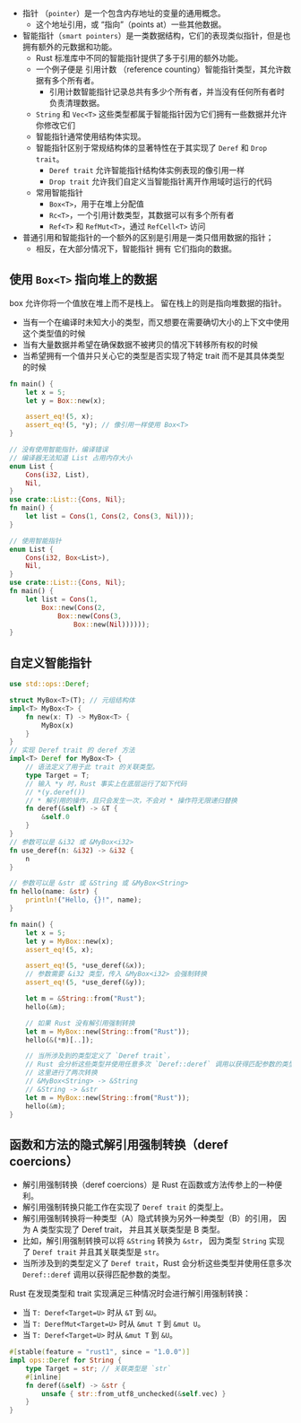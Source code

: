 - 指针 （`pointer`）是一个包含内存地址的变量的通用概念。
  - 这个地址引用，或 “指向”（points at）一些其他数据。
- 智能指针（`smart pointers`）是一类数据结构，它们的表现类似指针，但是也拥有额外的元数据和功能。
  - Rust 标准库中不同的智能指针提供了多于引用的额外功能。
  - 一个例子便是 引用计数 （reference counting）智能指针类型，其允许数据有多个所有者。
    - 引用计数智能指针记录总共有多少个所有者，并当没有任何所有者时负责清理数据。
  - `String` 和 `Vec<T>` 这些类型都属于智能指针因为它们拥有一些数据并允许你修改它们
  - 智能指针通常使用结构体实现。
  - 智能指针区别于常规结构体的显著特性在于其实现了 `Deref` 和 `Drop trait`。
    - `Deref trait` 允许智能指针结构体实例表现的像引用一样
    - `Drop trait` 允许我们自定义当智能指针离开作用域时运行的代码
  - 常用智能指针
    - `Box<T>`，用于在堆上分配值
    - `Rc<T>`，一个引用计数类型，其数据可以有多个所有者
    - `Ref<T>` 和 `RefMut<T>`，通过 `RefCell<T>` 访问
- 普通引用和智能指针的一个额外的区别是引用是一类只借用数据的指针；
  - 相反，在大部分情况下，智能指针 拥有 它们指向的数据。

## 使用 `Box<T>` 指向堆上的数据

box 允许你将一个值放在堆上而不是栈上。
留在栈上的则是指向堆数据的指针。

- 当有一个在编译时未知大小的类型，而又想要在需要确切大小的上下文中使用这个类型值的时候
- 当有大量数据并希望在确保数据不被拷贝的情况下转移所有权的时候
- 当希望拥有一个值并只关心它的类型是否实现了特定 trait 而不是其具体类型的时候

```rust
fn main() {
    let x = 5;
    let y = Box::new(x);

    assert_eq!(5, x);
    assert_eq!(5, *y); // 像引用一样使用 Box<T>
}
```

```rust
// 没有使用智能指针，编译错误
// 编译器无法知道 List 占用内存大小
enum List {
    Cons(i32, List),
    Nil,
}
use crate::List::{Cons, Nil};
fn main() {
    let list = Cons(1, Cons(2, Cons(3, Nil)));
}
```

```rust
// 使用智能指针
enum List {
    Cons(i32, Box<List>),
    Nil,
}
use crate::List::{Cons, Nil};
fn main() {
    let list = Cons(1,
        Box::new(Cons(2,
            Box::new(Cons(3,
                Box::new(Nil))))));
}
```

## 自定义智能指针

```rust
use std::ops::Deref;

struct MyBox<T>(T); // 元组结构体
impl<T> MyBox<T> {
    fn new(x: T) -> MyBox<T> {
        MyBox(x)
    }
}
// 实现 Deref trait 的 deref 方法
impl<T> Deref for MyBox<T> {
    // 语法定义了用于此 trait 的关联类型。
    type Target = T;
    // 输入 *y 时，Rust 事实上在底层运行了如下代码
    // *(y.deref())
    // * 解引用的操作，且只会发生一次，不会对 * 操作符无限递归替换
    fn deref(&self) -> &T {
        &self.0
    }
}
// 参数可以是 &i32 或 &MyBox<i32>
fn use_deref(n: &i32) -> &i32 {
    n
}

// 参数可以是 &str 或 &String 或 &MyBox<String>
fn hello(name: &str) {
    println!("Hello, {}!", name);
}

fn main() {
    let x = 5;
    let y = MyBox::new(x);
    assert_eq!(5, x);

    assert_eq!(5, *use_deref(&x));
    // 参数需要 &i32 类型，传入 &MyBox<i32> 会强制转换
    assert_eq!(5, *use_deref(&y));

    let m = &String::from("Rust");
    hello(&m);

    // 如果 Rust 没有解引用强制转换
    let m = MyBox::new(String::from("Rust"));
    hello(&(*m)[..]);

    // 当所涉及到的类型定义了 `Deref trait`，
    // Rust 会分析这些类型并使用任意多次 `Deref::deref` 调用以获得匹配参数的类型。
    // 这里进行了两次转换
    // &MyBox<String> -> &String
    // &String -> &str
    let m = MyBox::new(String::from("Rust"));
    hello(&m);
}
```

## 函数和方法的隐式解引用强制转换（deref coercions）

- 解引用强制转换（deref coercions）是 Rust 在函数或方法传参上的一种便利。
- 解引用强制转换只能工作在实现了 `Deref trait` 的类型上。
- 解引用强制转换将一种类型（A）隐式转换为另外一种类型（B）的引用，
  因为 A 类型实现了 Deref trait，
  并且其关联类型是 B 类型。
- 比如，解引用强制转换可以将 `&String` 转换为 `&str`，
  因为类型 `String` 实现了 `Deref trait` 并且其关联类型是 `str`。
- 当所涉及到的类型定义了 `Deref trait`，Rust 会分析这些类型并使用任意多次 `Deref::deref` 调用以获得匹配参数的类型。

Rust 在发现类型和 trait 实现满足三种情况时会进行解引用强制转换：

- 当 `T: Deref<Target=U>` 时从 `&T` 到 `&U`。
- 当 `T: DerefMut<Target=U>` 时从 `&mut T` 到 `&mut U`。
- 当 `T: Deref<Target=U>` 时从 `&mut T` 到 `&U`。

```rust
#[stable(feature = "rust1", since = "1.0.0")]
impl ops::Deref for String {
    type Target = str; // 关联类型是 `str`
    #[inline]
    fn deref(&self) -> &str {
        unsafe { str::from_utf8_unchecked(&self.vec) }
    }
}
```
